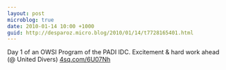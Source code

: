 ```yaml
---
layout: post
microblog: true
date: 2010-01-14 10:00 +1000
guid: http://desparoz.micro.blog/2010/01/14/t7728165401.html
---
```

Day 1 of an OWSI Program of the PADI IDC. Excitement &amp; hard work ahead (@ United Divers) [4sq.com/6U07Nh](http://4sq.com/6U07Nh)
